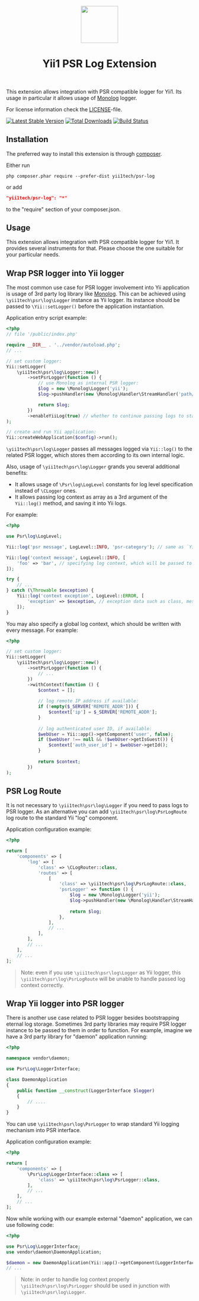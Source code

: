 <p align="center">
    <a href="https://github.com/yii1tech" target="_blank">
        <img src="https://avatars.githubusercontent.com/u/134691944" height="100px">
    </a>
    <h1 align="center">Yii1 PSR Log Extension</h1>
    <br>
</p>

This extension allows integration with PSR compatible logger for Yii1.
Its usage in particular it allows usage of [Monolog](https://github.com/Seldaek/monolog) logger.

For license information check the [LICENSE](LICENSE.md)-file.

[![Latest Stable Version](https://img.shields.io/packagist/v/yii1tech/psr-log.svg)](https://packagist.org/packages/yii1tech/psr-log)
[![Total Downloads](https://img.shields.io/packagist/dt/yii1tech/psr-log.svg)](https://packagist.org/packages/yii1tech/psr-log)
[![Build Status](https://github.com/yii1tech/psr-log/workflows/build/badge.svg)](https://github.com/yii1tech/psr-log/actions)


Installation
------------

The preferred way to install this extension is through [composer](http://getcomposer.org/download/).

Either run

```
php composer.phar require --prefer-dist yii1tech/psr-log
```

or add

```json
"yii1tech/psr-log": "*"
```

to the "require" section of your composer.json.


Usage
-----

This extension allows integration with PSR compatible logger for Yii1.
It provides several instruments for that. Please choose the one suitable for your particular needs. 


## Wrap PSR logger into Yii logger <span id="wrap-psr-logger-into-yii-logger"></span>

The most common use case for PSR logger involvement into Yii application is usage of 3rd party log library like [Monolog](https://github.com/Seldaek/monolog).
This can be achieved using `\yii1tech\psr\log\Logger` instance as Yii logger. Its instance should be passed to `\Yii::setLogger()`
before the application instantiation.

Application entry script example:

```php
<?php
// file '/public/index.php'

require __DIR__ . '../vendor/autoload.php';
// ...

// set custom logger:
Yii::setLogger(
    \yii1tech\psr\log\Logger::new()
        ->setPsrLogger(function () {
            // use Monolog as internal PSR logger:
            $log = new \Monolog\Logger('yii');
            $log->pushHandler(new \Monolog\Handler\StreamHandler('path/to/your.log', \Monolog\Level::Warning));

            return $log;
        })
        ->enableYiiLog(true) // whether to continue passing logs to standard Yii log mechanism or not
);

// create and run Yii application:
Yii::createWebApplication($config)->run();
```

`\yii1tech\psr\log\Logger` passes all messages logged via `Yii::log()` to the related PSR logger, which stores them according to its
own internal logic.

Also, usage of `\yii1tech\psr\log\Logger` grands you several additional benefits:

- It allows usage of `\Psr\log\LogLevel` constants for log level specification instead of `\CLogger` ones.
- It allows passing log context as array as a 3rd argument of the `Yii::log()` method, and saving it into Yii logs.

For example:

```php
<?php

use Psr\log\LogLevel;

Yii::log('psr message', LogLevel::INFO, 'psr-category'); // same as `Yii::log('psr message', CLogger::LEVEL_INFO, 'psr-category');` 

Yii::log('context message', LogLevel::INFO, [
    'foo' => 'bar', // specifying log context, which will be passed to the related PSR logged, and added as JSON to the Yii log message, if it is enabled 
]);

try {
    // ...
} catch (\Throwable $exception) {
    Yii::log('context exception', LogLevel::ERROR, [
        'exception' => $exception, // exception data such as class, message, file, line and so on will be logged
    ]);
}
```

You may also specify a global log context, which should be written with every message. For example:

```php
<?php

// set custom logger:
Yii::setLogger(
    \yii1tech\psr\log\Logger::new()
        ->setPsrLogger(function () {
            // ...
        })
        ->withContext(function () {
            $context = [];
            
            // log remote IP address if available:
            if (!empty($_SERVER['REMOTE_ADDR'])) {
                $context['ip'] = $_SERVER['REMOTE_ADDR'];
            }
            
            // log authenticated user ID, if available:
            $webUser = Yii::app()->getComponent('user', false);
            if ($webUser !== null && !$webUser->getIsGuest()) {
                $context['auth_user_id'] = $webUser->getId();
            }
            
            return $context;
        })
);
```


## PSR Log Route <span id="psr-log-route"></span>

It is not necessary to `\yii1tech\psr\log\Logger` if you need to pass logs to PSR logger.
As an alternative you can add `\yii1tech\psr\log\PsrLogRoute` log route to the standard Yii "log" component.

Application configuration example:

```php
<?php

return [
    'components' => [
        'log' => [
            'class' => \CLogRouter::class,
            'routes' => [
                [
                    'class' => \yii1tech\psr\log\PsrLogRoute::class,
                    'psrLogger' => function () {
                        $log = new \Monolog\Logger('yii');
                        $log->pushHandler(new \Monolog\Handler\StreamHandler('path/to/your.log', \Monolog\Level::Warning));
 
                        return $log;
                    },
                ],
                // ...
            ],
        ],
        // ...
    ],
    // ...
];
```

> Note: even if you use `\yii1tech\psr\log\Logger` as Yii logger, this `\yii1tech\psr\log\PsrLogRoute` will be unable to handle
  passed log context correctly.


## Wrap Yii logger into PSR logger <span id="wrap-yii-logger-into-psr-logger"></span>

There is another use case related to PSR logger besides bootstrapping eternal log storage.
Sometimes 3rd party libraries may require PSR logger instance to be passed to them in order to function.
For example, imagine we have a 3rd party library for "daemon" application running:

```php
<?php

namespace vendor\daemon;

use Psr\Log\LoggerInterface;

class DaemonApplication
{
    public function __construct(LoggerInterface $logger)
    {
        // ....
    }
}
```

You can use `\yii1tech\psr\log\PsrLogger` to wrap standard Yii logging mechanism into PSR interface.

Application configuration example:

```php
<?php

return [
    'components' => [
        \Psr\Log\LoggerInterface::class => [
            'class' => \yii1tech\psr\log\PsrLogger::class,
        ],
        // ...
    ],
    // ...
];
```

Now while working with our example external "daemon" application, we can use following code:

```php
<?php

use Psr\Log\LoggerInterface;
use vendor\daemon\DaemonApplication;

$daemon = new DaemonApplication(Yii::app()->getComponent(LoggerInterface::class));
// ...
```

> Note: in order to handle log context properly `\yii1tech\psr\log\PsrLogger` should be used in junction with `\yii1tech\psr\log\Logger`.

